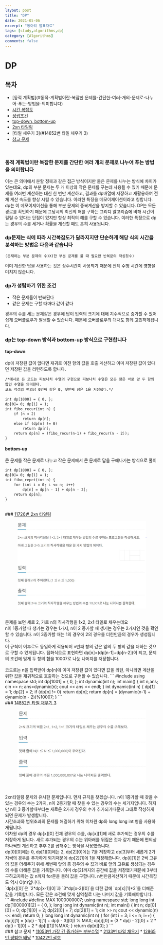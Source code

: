 ```yaml
---
layout: post
title: "DP"
date: 2021-05-06
excerpt: "동아리 발표자료"
tags: [study,algorithms,dp]
category: [Algorithms] 
comments: false
---
```

# DP
## 목차
* [동적 계획법](#동적-계획법이란-복잡한 문제를-간단한-여러-개의-문제로-나누어-푸는-방법을-의미합니다)
* [시간 복잡도](#dp문제는-식에-따라-시간복잡도가-달라지지만-단순하게-해당-식의-시간을-분석하는-방법은-다음과-같습니다)
* [성립조건](#dp가-성립하기-위한-조건)
* [top-down, bottom-up](#dp는-top-down-방식과-bottom-up-방식으로-구현합니다)
* [2xn 타일링](#11726번-2xn-타일링)
* [타일 채우기 3](#14852번 타일 채우기 3)
* [참고 문제](#참고-문제)


<br>

### 동적 계획법이란 복잡한 문제를 간단한 여러 개의 문제로 나누어 푸는 방법을 의미합니다
 이는 큰 의미에서 분할 정복과 같은 접근 방식이지만 둘은 문제를 나누는 방식에 차이가 있는데요, dp의 부분 문제는 두 개 이상의 작은 문제를 푸는데 사용될 수 있기 때문에 문제를 여러번 계산하는 대신 한 번만 계산하고, 결과를 dp배열에 저장하고 재활용하여 전체 계산 속도를 향상 시킬 수 있습니다. 이러한 특징을 메모이제이션이라고 칭합니다.
dp는 이 메모이제이션을 통해 부분 문제의 중복계산을 방지할 수 있습니다.
DP는 모든 경로를 확인하기 때문에 그당시의 최선의 해를 구하는 그리디 알고리즘에 비해 시간이 걸릴 수 있다는 단점이 있지만 항상 최적의 해를 구할 수 있습니다.
이러한 특징으로 dp는 경우의 수를 세거나 확률을 계산할 때도 흔히 사용됩니다.
<br>
### dp문제는 식에 따라 시간복잡도가 달라지지만 단순하게 해당 식의 시간을 분석하는 방법은 다음과 같습니다

`(존재하는 부분 문제의 수)X(한 부분 문제를 풀 때 필요한 반복문의 작성횟수)`

 이미 계산한 답을 사용하는 것은 상수시간이 사용되기 때문에 전체 수행 시간에 영향을 미치지 않습니다. 
<br>
### dp가 성립하기 위한 조건
* 작은 문제들이 반복된다
* 같은 문제는 구할 때마다 값이 같다

 경우의 수를 세는 문제같은 경우에 답이 입력의 크기에 대해 지수적으로 증가할 수 있어 쉽게 오버플로우가 발생할 수 있습니다. 때문에 오버플로우의 대처도 함께 고민하게됩니다.
<br>
### dp는 top-down 방식과 bottom-up 방식으로 구현합니다
#### top-down
 dp에 저장된 값이 없다면 재귀로 이전 항의 값을 호출 계산하고 이미 저장된 값이 있다면 저장된 값을 리턴하도록 합니다. 
```
/*예시로 든 코드는 피보나치 수열의 구현으로 피보나치 수열은 모든 항은 바로 앞 두 항의 합인 수열을 의미한다.
코드 작성의 편의상 0번째 항은 0, 첫번째 항은 1을 저장했다.*/

int dp[1000] = { 0, };
dp[0]= 0; dp[1] = 1;
int fibo_recur(int n) {
	if (n < 2)
		return dp[n];
	else if (dp[n] != 0)
		return dp[n];
	return dp[n] = (fibo_recur(n-1) + fibo_recur(n - 2));
}
```
#### bottom-up
 큰 문제를 작은 문제로 나누고 작은 문제에서 큰 문제로 답을 구해나가는 방식으로 풀이
```
int dp[1000] = { 0, };
dp[0]= 0; dp[1] = 1;
int fibo_repet(int n) {
	for (int i = 0; i <= n; i++) 
		dp[n] = dp[n - 1] + dp[n - 2];
	return dp[n];
}
```
<br>
### <a href="https://www.acmicpc.net/problem/11726">11726번 2xn 타일링</a>
<figure>
	<a href="/assets/etc/algorithms/2n타일링.JPG"><img src="/assets/etc/algorithms/2n타일링.JPG"></a>
</figure>
<br>
 문제를 보면 세로 2, 가로 n의 직사각형을 1x2, 2x1 타일로 채우는데요 <br>
 n이 1증가할 때 생기는 경우는 1가지, n이 2 증가할 때 생기는 경우는 2가지인 것을 확인할 수 있습니다. n이 3증가할 때는 1의 경우에 2의 경우를 더한만큼의 경우가 생성됩니다.<br> 
 이 규칙이 이후로도 동일하게 적용되어 n번째 항의 값은 앞의 두 항의 값을 더하는 것으로 구할 수 있게됩니다. 점화식으로 표현하면 dp[n]=(dp[n-1]+dp[n-2])이 되고, 문제의 조건에 맞게 두 항의 합을 10007로 나눈 나머지를 저장합니다.<br><br>
 코드로는 n을 입력받아 dp[n]에 이미 저장된 값이 있다면 값을 리턴, 아니라면 계산을 위한 값을 재귀적으로 호출하는 것으로 구현할 수 있습니다.
 ```
 #include<iostream>
using namespace std;
int dp[1001] = { 0, };
int dynamic(int n);
int main() {
	int n,ans;
	cin >> n;
	ans=dynamic(n);
	cout << ans << endl;
}
int dynamic(int n) {
	dp[1] = 1;
	dp[2] = 2;
	if (dp[n] != 0)
		return dp[n];
	return dp[n] = (dynamic(n-1) + dynamic(n - 2))%10007;
}
```
<br>
### <a href="https://www.acmicpc.net/problem/14852">14852번 타일 채우기 3</a>
<figure>
	<a href="/assets/etc/algorithms/타일 채우기3.JPG"><img src="/assets/etc/algorithms/타일 채우기3.JPG"></a>
</figure>
<br>
 2xn타일링 문제와 유사한 문제입니다. 먼저 규칙을 찾겠습니다. n이 1증가할 때 찾을 수 있는 경우의 수는 2가지, n이 2증가할 때 찾을 수 있는 경우의 수는 세가지입니다. 하지만 n이 3 증가할때부터는 새로운 2가지 경우의 수가 추가되기때문에 그대로 작성하게 되면 문제가 발생합니다.<br>
 시간초과와 범위초과의 문제를 해결하기 위해 이차원 dp와 long long int 형을 사용하게됩니다.<br>
 이차원 dp의 경우 dp[x][0] 전체 경우의 수를, dp[x][1]에 새로 추가되는 경우의 수를 저장하게 됩니다. 새로 추가되는 경우의 수는 위아래를 뒤집은 것과 같기 때문에 편의상 하나씩만 계산하고 추후 2를 곱해주는 방식을 사용했습니다. <br>
dp[0][0]에는 0, dp[1][0]에는 2, dp[2][0]에는 7을 저장하고 dp[3]부터 새롭게 2가지씩의 경우를 추가하게 되기때문에 dp[2][1]에 1을 저장해줍니다. 
dp[i][1]은 2씩 고유의 값을 더해주기 위해 세번째 앞의 총 경우의 수 값과 바로 앞의 고유로 생성되는 경우의 수를 더해준 값을 기록합니다. 이미 dp[2]까지의 공간에 값을 저장했기때문에 3부터 구하고자하는 값 n까지 for문을 돌려 값을 구합니다. n번만큼계산하기 때문에 시간복잡도 역시 O(n)입니다.<br>
`dp[x][0]`은 `2*dp[x-1][0]`과 `3*dp[x-2][0]`을 더한 값에 `dp[x][1]*2`를 더해준 값을 기록합니다. 모든 값은 조건에 맞게 십억칠로 나눈 나머지 값을 기록해야합니다.<br>
```
#include<iostream>
#define MAX 1000000007;
using namespace std;
long long int dp[1000001][2] = { 0, };
long long int dynamic(int n);
int main() {
	int n;
	dp[0][0] = 0; dp[1][0] = 2; dp[2][0] = 7; dp[2][1] = 1;
	cin >> n;
	cout << dynamic(n) << endl;
	return 0;
}
long long int dynamic(int n) {
	for (int i = 3; i <= n; i++) {
		dp[i][1] = (dp[i - 1][1] + dp[i - 3][0]) % MAX;
		dp[i][0] = (3 * dp[i - 2][0] + 2 * dp[i - 1][0] + 2 * dp[i][1])%MAX;
	}
	return dp[n][0];
}
```
<br>
### 참고 문제
* <a href="https://www.acmicpc.net/problem/11053">11053번 가장 긴 증가하는 부분수열</a>
* <a href="https://www.acmicpc.net/problem/2133">2133번 타일 채우기</a>
* <a href="https://www.acmicpc.net/problem/12865">12865번 평범한 배낭</a>
* <a href="https://www.acmicpc.net/problem/10422">10422번 괄호</a>




 
 
